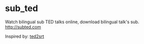 # sub_ted
Watch bilingual sub TED talks online, download bilingual talk's sub. http://subted.com


Inspired by: [ted2srt](https://ted2srt.org/)
